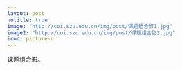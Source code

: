 ```yaml
---
layout: post
notitle: true
image: "http://coi.szu.edu.cn/img/post/课题组合影1.jpg"
image2: "http://coi.szu.edu.cn/img/post/课题组合影2.jpg"
icon: picture-o
---
```


课题组合影。
